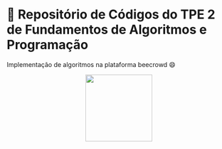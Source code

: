 # 👋 Repositório de Códigos do TPE 2 de Fundamentos de Algoritmos e Programação

<p> Implementação de algoritmos na plataforma beecrowd 😄

<p align="center">
  <img src="imagens/1174 - Seleçao em Vetor I.png" width="150">
</p>



